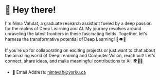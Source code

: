 # 👋 Hey there! 
 I'm Nima Vahdat, a graduate research assistant fueled by a deep passion for the realms of Deep Learning and AI. My journey revolves around unraveling the latest frontiers in these fascinating fields. Together, let's harness the transformative potential of Deep Learning! 🌟👁️🔬

If you're up for collaborating on exciting projects or just want to chat about the amazing world of Deep Learning and Computer Vision, reach out! Let's connect, share ideas, and make meaningful contributions to AI. 🌍🤝🧠

* 📧 Email Address: nimavah@yorku.ca
